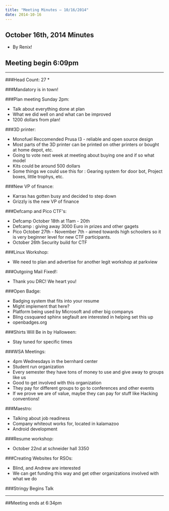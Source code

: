 ```yaml
---
title: "Meeting Minutes – 10/16/2014"
date: 2014-10-16
---
```

## October 16th, 2014 Minutes
* By Renix!

## Meeting begin 6:09pm

 - - -

###Head Count: 27
* 

###Mandatory is in town!

###Plan meeting Sunday 2pm:
* Talk about everything done at plan
* What we did well on and what can be improved
* 1200 dollars from plan!

###3D printer:
* Monofuel Reccomended Prusa I3 - reliable and open source design
* Most parts of the 3D printer can be printed on other printers or bought at home depot, etc.
* Going to vote next week at meeting about buying one and if so what model
* Kits could be around 500 dollars 
* Some things we could use this for : Gearing system for door bot, Project boxes, little trophys, etc.

###New VP of finance:
* Karras has gotten busy and decided to step down
* Grizzly is the new VP of finance

###Defcamp and Pico CTF's:
* Defcamp October 18th at 11am - 20th
* Defcamp : giving away 3000 Euro in prizes and other gagets
* Pico October 27th - November 7th - aimed towards high schoolers so it is very beginner level for new CTF participants.
* October 26th Security build for CTF 

###Linux Workshop:
* We need to plan and advertise for another legit workshop at parkview

###Outgoing Mail Fixed!:
* Thank you DRC! We heart you!

###Open Badge:
* Badging system that fits into your resume
* Might implement that here?
* Platform being used by Microsoft and other big companys
* Bling cssquared sphinx segfault are interested in helping set this up
* openbadges.org

###Shirts Will Be in by Halloween:
* Stay tuned for specific times

###WSA Meetings:
* 4pm Wednesdays in the bernhard center
* Student run organization 
* Every semester they have tons of money to use and give away to groups like us
* Good to get involved with this organization
* They pay for different groups to go to conferences and other events
* If we prove we are of value, maybe they can pay for stuff like Hacking conventions!

###Maestro:
* Talking about job readiness
* Company whiteout works for, located in kalamazoo
* Android development 

###Resume workshop:
* October 22nd at schneider hall 3350

###Creating Websites for RSOs:
* Blind, and Andrew are interested
* We can get funding this way and get other organizations involved with what we do

###Stringy Begins Talk

- - - 

##Meeting ends at 6:34pm
